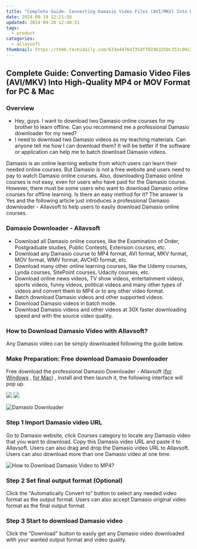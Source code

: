 ```yaml
---
title: "Complete Guide: Converting Damasio Video Files (AVI/MKV) Into High-Quality MP4 or MOV Format for PC & Mac"
date: 2024-09-19 12:21:58
updated: 2024-09-20 12:40:51
tags:
  - product
categories:
  - allavsoft
thumbnail: https://thmb.techidaily.com/633e4476d735dff824b3250c253c09c234e7613f83678c9c2635006dd72b341f.jpg
---
```


## Complete Guide: Converting Damasio Video Files (AVI/MKV) Into High-Quality MP4 or MOV Format for PC & Mac

### Overview

* Hey, guys. I want to download two Damasio online courses for my brother to learn offline. Can you recommend me a professional Damasio downloader for my need?
* I need to download two Damasio videos as my teaching materials. Can anyone tell me how I can download them? It will be better if the software or application can help me to batch download Damasio videos.

Damasio is an online learning website from which users can learn their needed online courses. But Damasio is not a free website and users need to pay to watch Damasio online courses. Also, downloading Damasio online courses is not easy, even for users who have paid for the Damasio course. However, there must be some users who want to download Damasio online courses for offline learning. Is there an easy method for it? The answer is Yes and the following article just introduces a professional Damasio downloader - Allavsoft to help users to easily download Damasio online courses.

### Damasio Downloader - Allavsoft

* Download all Damasio online courses, like the Examination of Order, Postgraduate studies, Public Contests, Extension courses, etc.
* Download any Damasio course to MP4 format, AVI format, MKV format, MOV format, WMV format, AVCHD format, etc.
* Download many other online learning courses, like the Udemy courses, Lynda courses, SitePoint courses, Udacity courses, etc.
* Download online news videos, TV show videos, entertainment videos, sports videos, funny videos, political videos and many other types of videos and convert them to MP4 or to any other video format.
* Batch download Damasio videos and other supported videos.
* Download Damasio videos in batch mode.
* Download Damasio videos and other videos at 30X faster downloading speed and with the source video quality.

### How to Download Damasio Video with Allavsoft?

Any Damasio video can be simply downloaded following the guide below.

### Make Preparation: Free download Damasio Downloader

Free download the professional Damasio Downloader - Allavsoft ([for Windows](https://tools.techidaily.com/allavsoft/products/) , [for Mac](https://tools.techidaily.com/allavsoft/products/)) , install and then launch it, the following interface will pop up.

[![](https://www.allavsoft.com/how-to/../images/how-to/free-download-win.jpg)](https://tools.techidaily.com/allavsoft/products/) [![](https://www.allavsoft.com/how-to/../images/how-to/free-download-mac.jpg)](https://tools.techidaily.com/allavsoft/products/)

![Damasio Downloader](https://www.allavsoft.com/how-to/../images/allavsoft/screen-shot-600.jpg)

### Step 1 Import Damasio video URL

Go to Damasio website, click Courses category to locate any Damasio video that you want to download. Copy this Damasio video URL and paste it to Allavsoft. Users can also drag and drop the Damasio video URL to Allavsoft. Users can also download more than one Damasio video at one time.

![How to Download Damasio Video to MP4?](https://www.allavsoft.com/how-to/../images/how-to/download-rtmp-video/download-rtmp-video.jpg)

### Step 2 Set final output format (Optional)

Click the "Automatically Convert to" button to select any needed video format as the output format. Users can also accept Damasio original video format as the final output format.

### Step 3 Start to download Damasio video

Click the "Download" button to easily get any Damasio video downloaded with your wanted output format and video quality.

<ins class="adsbygoogle"
     style="display:block"
     data-ad-format="autorelaxed"
     data-ad-client="ca-pub-7571918770474297"
     data-ad-slot="1223367746"></ins>



<ins class="adsbygoogle"
     style="display:block"
     data-ad-client="ca-pub-7571918770474297"
     data-ad-slot="8358498916"
     data-ad-format="auto"
     data-full-width-responsive="true"></ins>
